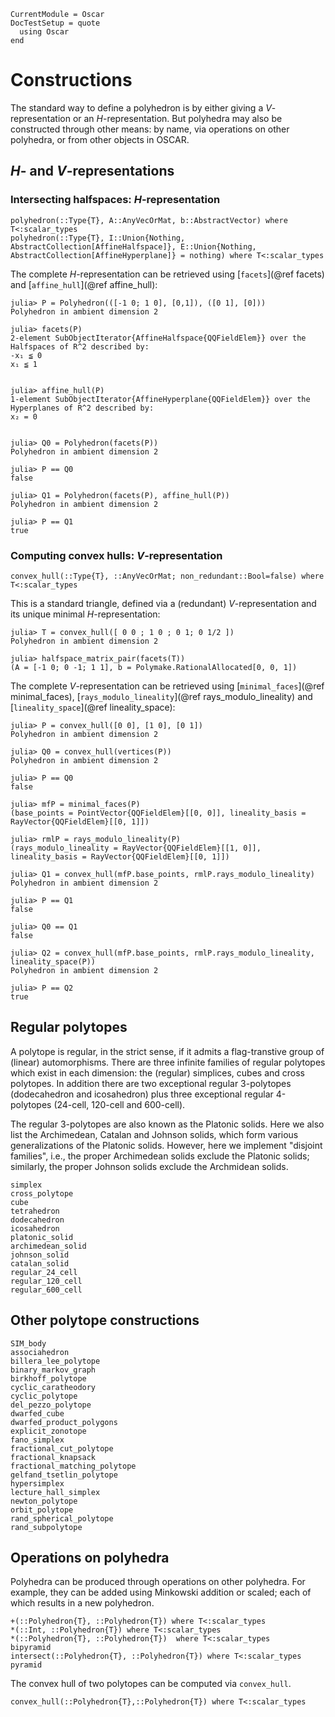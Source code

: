 ```@meta
CurrentModule = Oscar
DocTestSetup = quote
  using Oscar
end
```

# Constructions

The standard way to define a polyhedron is by either giving a
$V$-representation or an $H$-representation.  But polyhedra may also be
constructed through other means: by name, via operations on other polyhedra, or
from other objects in OSCAR.

## $H$- and $V$-representations

### Intersecting halfspaces: $H$-representation

```@docs
polyhedron(::Type{T}, A::AnyVecOrMat, b::AbstractVector) where T<:scalar_types
polyhedron(::Type{T}, I::Union{Nothing, AbstractCollection[AffineHalfspace]}, E::Union{Nothing, AbstractCollection[AffineHyperplane]} = nothing) where T<:scalar_types
```

The complete $H$-representation can be retrieved using [`facets`](@ref facets)
and [`affine_hull`](@ref affine_hull):
```jldoctest
julia> P = Polyhedron(([-1 0; 1 0], [0,1]), ([0 1], [0]))
Polyhedron in ambient dimension 2

julia> facets(P)
2-element SubObjectIterator{AffineHalfspace{QQFieldElem}} over the Halfspaces of R^2 described by:
-x₁ ≦ 0
x₁ ≦ 1


julia> affine_hull(P)
1-element SubObjectIterator{AffineHyperplane{QQFieldElem}} over the Hyperplanes of R^2 described by:
x₂ = 0


julia> Q0 = Polyhedron(facets(P))
Polyhedron in ambient dimension 2

julia> P == Q0
false

julia> Q1 = Polyhedron(facets(P), affine_hull(P))
Polyhedron in ambient dimension 2

julia> P == Q1
true
```

### Computing convex hulls: $V$-representation

```@docs
convex_hull(::Type{T}, ::AnyVecOrMat; non_redundant::Bool=false) where T<:scalar_types
```

This is a standard triangle, defined via a (redundant) $V$-representation  and
its unique minimal $H$-representation:

```jldoctest
julia> T = convex_hull([ 0 0 ; 1 0 ; 0 1; 0 1/2 ])
Polyhedron in ambient dimension 2

julia> halfspace_matrix_pair(facets(T))
(A = [-1 0; 0 -1; 1 1], b = Polymake.RationalAllocated[0, 0, 1])

```

The complete $V$-representation can be retrieved using [`minimal_faces`](@ref
minimal_faces), [`rays_modulo_lineality`](@ref rays_modulo_lineality) and [`lineality_space`](@ref lineality_space):

```jldoctest; filter = r"^polymake: +WARNING.*\n|^"
julia> P = convex_hull([0 0], [1 0], [0 1])
Polyhedron in ambient dimension 2

julia> Q0 = convex_hull(vertices(P))
Polyhedron in ambient dimension 2

julia> P == Q0
false

julia> mfP = minimal_faces(P)
(base_points = PointVector{QQFieldElem}[[0, 0]], lineality_basis = RayVector{QQFieldElem}[[0, 1]])

julia> rmlP = rays_modulo_lineality(P)
(rays_modulo_lineality = RayVector{QQFieldElem}[[1, 0]], lineality_basis = RayVector{QQFieldElem}[[0, 1]])

julia> Q1 = convex_hull(mfP.base_points, rmlP.rays_modulo_lineality)
Polyhedron in ambient dimension 2

julia> P == Q1
false

julia> Q0 == Q1
false

julia> Q2 = convex_hull(mfP.base_points, rmlP.rays_modulo_lineality, lineality_space(P))
Polyhedron in ambient dimension 2

julia> P == Q2
true
```

## Regular polytopes
A polytope is regular, in the strict sense, if it admits a flag-transtive group
of (linear) automorphisms. There are three infinite families of regular
polytopes which exist in each dimension: the (regular) simplices, cubes and
cross polytopes. In addition there are two exceptional regular 3-polytopes
(dodecahedron and icosahedron) plus three exceptional regular 4-polytopes
(24-cell, 120-cell and 600-cell).

The regular 3-polytopes are also known as the Platonic solids. Here we also
list the Archimedean, Catalan and Johnson solids, which form various
generalizations of the Platonic solids. However, here we implement "disjoint
families", i.e., the proper Archimedean solids exclude the Platonic solids;
similarly, the proper Johnson solids exclude the Archmidean solids.
```@docs
simplex
cross_polytope
cube
tetrahedron
dodecahedron
icosahedron
platonic_solid
archimedean_solid
johnson_solid
catalan_solid
regular_24_cell
regular_120_cell
regular_600_cell
```

## Other polytope constructions

```@docs
SIM_body
associahedron
billera_lee_polytope
binary_markov_graph
birkhoff_polytope
cyclic_caratheodory
cyclic_polytope
del_pezzo_polytope
dwarfed_cube
dwarfed_product_polygons
explicit_zonotope
fano_simplex
fractional_cut_polytope
fractional_knapsack
fractional_matching_polytope
gelfand_tsetlin_polytope
hypersimplex
lecture_hall_simplex
newton_polytope
orbit_polytope
rand_spherical_polytope
rand_subpolytope
```

## Operations on polyhedra
Polyhedra can be produced through operations on other polyhedra. For example,
they can be added using Minkowski addition or scaled; each of which results in
a new polyhedron.

```@docs
+(::Polyhedron{T}, ::Polyhedron{T}) where T<:scalar_types
*(::Int, ::Polyhedron{T}) where T<:scalar_types
*(::Polyhedron{T}, ::Polyhedron{T})  where T<:scalar_types
bipyramid
intersect(::Polyhedron{T}, ::Polyhedron{T}) where T<:scalar_types
pyramid
```

The convex hull of two polytopes can be computed via `convex_hull`.
```@docs
convex_hull(::Polyhedron{T},::Polyhedron{T}) where T<:scalar_types
```
